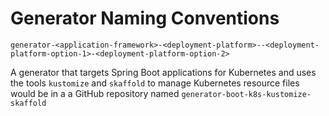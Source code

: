 # Generator Naming Conventions

```
generator-<application-framework>-<deployment-platform>--<deployment-platform-option-1>-<deployment-platform-option-2>
```

A generator that targets Spring Boot applications for Kubernetes and uses the tools `kustomize` and `skaffold` to manage Kubernetes resource files would be in a a GitHub repository named `generator-boot-k8s-kustomize-skaffold`


